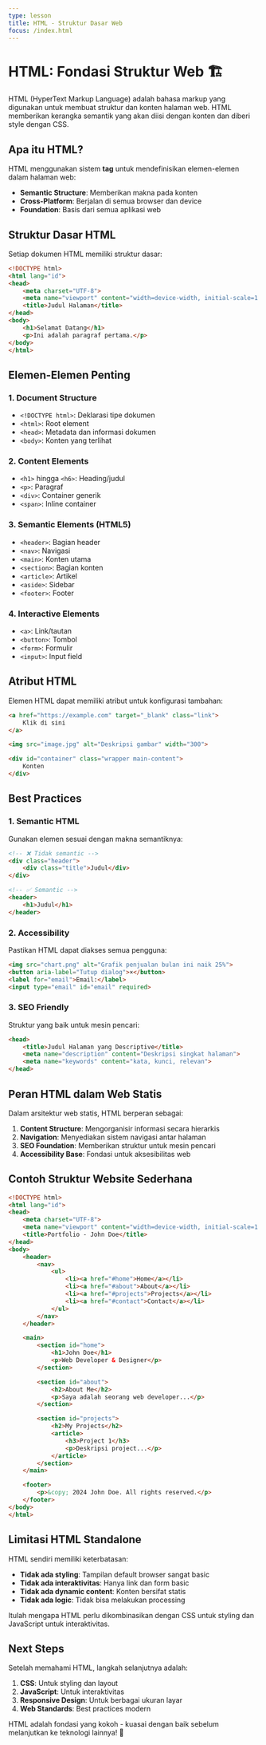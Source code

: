 ```yaml
---
type: lesson
title: HTML - Struktur Dasar Web
focus: /index.html
---
```


# HTML: Fondasi Struktur Web 🏗️

HTML (HyperText Markup Language) adalah bahasa markup yang digunakan untuk membuat struktur dan konten halaman web. HTML memberikan kerangka semantik yang akan diisi dengan konten dan diberi style dengan CSS.

## Apa itu HTML?

HTML menggunakan sistem **tag** untuk mendefinisikan elemen-elemen dalam halaman web:

- **Semantic Structure**: Memberikan makna pada konten
- **Cross-Platform**: Berjalan di semua browser dan device
- **Foundation**: Basis dari semua aplikasi web

## Struktur Dasar HTML

Setiap dokumen HTML memiliki struktur dasar:

```html
<!DOCTYPE html>
<html lang="id">
<head>
    <meta charset="UTF-8">
    <meta name="viewport" content="width=device-width, initial-scale=1.0">
    <title>Judul Halaman</title>
</head>
<body>
    <h1>Selamat Datang</h1>
    <p>Ini adalah paragraf pertama.</p>
</body>
</html>
```

## Elemen-Elemen Penting

### 1. Document Structure
- `<!DOCTYPE html>`: Deklarasi tipe dokumen
- `<html>`: Root element
- `<head>`: Metadata dan informasi dokumen
- `<body>`: Konten yang terlihat

### 2. Content Elements
- `<h1>` hingga `<h6>`: Heading/judul
- `<p>`: Paragraf
- `<div>`: Container generik
- `<span>`: Inline container

### 3. Semantic Elements (HTML5)
- `<header>`: Bagian header
- `<nav>`: Navigasi
- `<main>`: Konten utama
- `<section>`: Bagian konten
- `<article>`: Artikel
- `<aside>`: Sidebar
- `<footer>`: Footer

### 4. Interactive Elements
- `<a>`: Link/tautan
- `<button>`: Tombol
- `<form>`: Formulir
- `<input>`: Input field

## Atribut HTML

Elemen HTML dapat memiliki atribut untuk konfigurasi tambahan:

```html
<a href="https://example.com" target="_blank" class="link">
    Klik di sini
</a>

<img src="image.jpg" alt="Deskripsi gambar" width="300">

<div id="container" class="wrapper main-content">
    Konten
</div>
```

## Best Practices

### 1. Semantic HTML
Gunakan elemen sesuai dengan makna semantiknya:

```html
<!-- ❌ Tidak semantic -->
<div class="header">
    <div class="title">Judul</div>
</div>

<!-- ✅ Semantic -->
<header>
    <h1>Judul</h1>
</header>
```

### 2. Accessibility
Pastikan HTML dapat diakses semua pengguna:

```html
<img src="chart.png" alt="Grafik penjualan bulan ini naik 25%">
<button aria-label="Tutup dialog">×</button>
<label for="email">Email:</label>
<input type="email" id="email" required>
```

### 3. SEO Friendly
Struktur yang baik untuk mesin pencari:

```html
<head>
    <title>Judul Halaman yang Descriptive</title>
    <meta name="description" content="Deskripsi singkat halaman">
    <meta name="keywords" content="kata, kunci, relevan">
</head>
```

## Peran HTML dalam Web Statis

Dalam arsitektur web statis, HTML berperan sebagai:

1. **Content Structure**: Mengorganisir informasi secara hierarkis
2. **Navigation**: Menyediakan sistem navigasi antar halaman
3. **SEO Foundation**: Memberikan struktur untuk mesin pencari
4. **Accessibility Base**: Fondasi untuk aksesibilitas web

## Contoh Struktur Website Sederhana

```html
<!DOCTYPE html>
<html lang="id">
<head>
    <meta charset="UTF-8">
    <meta name="viewport" content="width=device-width, initial-scale=1.0">
    <title>Portfolio - John Doe</title>
</head>
<body>
    <header>
        <nav>
            <ul>
                <li><a href="#home">Home</a></li>
                <li><a href="#about">About</a></li>
                <li><a href="#projects">Projects</a></li>
                <li><a href="#contact">Contact</a></li>
            </ul>
        </nav>
    </header>

    <main>
        <section id="home">
            <h1>John Doe</h1>
            <p>Web Developer & Designer</p>
        </section>

        <section id="about">
            <h2>About Me</h2>
            <p>Saya adalah seorang web developer...</p>
        </section>

        <section id="projects">
            <h2>My Projects</h2>
            <article>
                <h3>Project 1</h3>
                <p>Deskripsi project...</p>
            </article>
        </section>
    </main>

    <footer>
        <p>&copy; 2024 John Doe. All rights reserved.</p>
    </footer>
</body>
</html>
```

## Limitasi HTML Standalone

HTML sendiri memiliki keterbatasan:

- **Tidak ada styling**: Tampilan default browser sangat basic
- **Tidak ada interaktivitas**: Hanya link dan form basic
- **Tidak ada dynamic content**: Konten bersifat statis
- **Tidak ada logic**: Tidak bisa melakukan processing

Itulah mengapa HTML perlu dikombinasikan dengan CSS untuk styling dan JavaScript untuk interaktivitas.

## Next Steps

Setelah memahami HTML, langkah selanjutnya adalah:
1. **CSS**: Untuk styling dan layout
2. **JavaScript**: Untuk interaktivitas
3. **Responsive Design**: Untuk berbagai ukuran layar
4. **Web Standards**: Best practices modern

HTML adalah fondasi yang kokoh - kuasai dengan baik sebelum melanjutkan ke teknologi lainnya! 🚀
